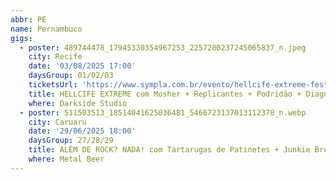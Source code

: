 ```yaml
---
abbr: PE
name: Pernambuco
gigs:
  - poster: 489744478_17945330354967253_2257200237245065837_n.jpeg
    city: Recife
    date: '03/08/2025 17:00'
    daysGroup: 01/02/03
    ticketsUrl: 'https://www.sympla.com.br/evento/hellcife-extreme-festival-2025/2824873'
    title: HELLCIFE EXTREME com Mosher + Replicantes + Podridão + Diagnose + Velho ...
    where: Darkside Studio
  - poster: 511503513_18514041625036481_5466723137013112378_n.webp
    city: Caruaru
    date: '29/06/2025 18:00'
    daysGroup: 27/28/29
    title: ALÉM DE ROCK? NADA! com Tartarugas de Patinetes + Junkie Brodis + Inanna Punk
    where: Metal Beer
---
```


